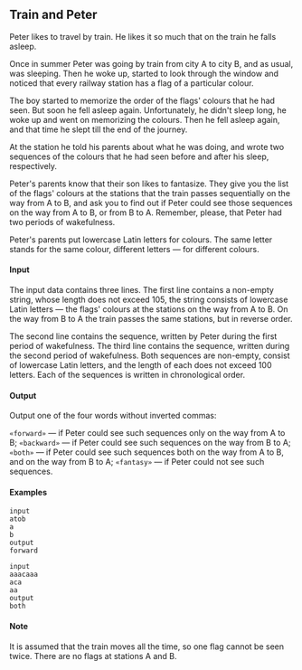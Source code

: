 ## Train and Peter

Peter likes to travel by train. He likes it so much that on the train he falls asleep.

Once in summer Peter was going by train from city A to city B, and as usual, was sleeping. Then he woke up, started to look through the window and noticed that every railway station has a flag of a particular colour.

The boy started to memorize the order of the flags' colours that he had seen. But soon he fell asleep again. Unfortunately, he didn't sleep long, he woke up and went on memorizing the colours. Then he fell asleep again, and that time he slept till the end of the journey.

At the station he told his parents about what he was doing, and wrote two sequences of the colours that he had seen before and after his sleep, respectively.

Peter's parents know that their son likes to fantasize. They give you the list of the flags' colours at the stations that the train passes sequentially on the way from A to B, and ask you to find out if Peter could see those sequences on the way from A to B, or from B to A. Remember, please, that Peter had two periods of wakefulness.

Peter's parents put lowercase Latin letters for colours. The same letter stands for the same colour, different letters — for different colours.

#### Input
The input data contains three lines. The first line contains a non-empty string, whose length does not exceed 105, the string consists of lowercase Latin letters — the flags' colours at the stations on the way from A to B. On the way from B to A the train passes the same stations, but in reverse order.

The second line contains the sequence, written by Peter during the first period of wakefulness. The third line contains the sequence, written during the second period of wakefulness. Both sequences are non-empty, consist of lowercase Latin letters, and the length of each does not exceed 100 letters. Each of the sequences is written in chronological order.

#### Output
Output one of the four words without inverted commas:

`«forward»` — if Peter could see such sequences only on the way from A to B;
`«backward»` — if Peter could see such sequences on the way from B to A;
`«both»` — if Peter could see such sequences both on the way from A to B, and on the way from B to A;
`«fantasy»` — if Peter could not see such sequences.

#### Examples
```
input
atob
a
b
output
forward
```
```
input
aaacaaa
aca
aa
output
both
```

#### Note
It is assumed that the train moves all the time, so one flag cannot be seen twice. There are no flags at stations A and B.
